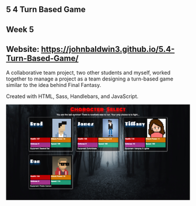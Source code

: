 ## 5 4 Turn Based Game
Week 5
------
Website: https://johnbaldwin3.github.io/5.4-Turn-Based-Game/
------
A collaborative team project, two other students and myself, worked together to manage a project as a team designing a turn-based game similar to the idea behind Final Fantasy.

Created with HTML, Sass, Handlebars, and JavaScript. 

![alt tag](https://github.com/johnbaldwin3/5.4-Turn-Based-Game/blob/master/app/images/game2.png)
